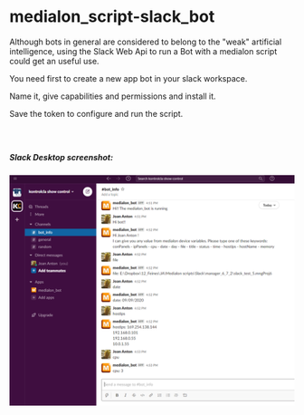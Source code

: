 # medialon_script-slack_bot
Although bots in general are considered to belong to the "weak" artificial intelligence, using the Slack Web Api to run a Bot with a medialon script could get an useful use.

You need first to create a new app bot in your slack workspace. 

Name it, give capabilities and permissions and install it. 

Save the token to configure and run the script.

##### <br/>
##### Slack Desktop screenshot:

![Image of panel](screenshots/conversation_bot_info_1_crop.png)
